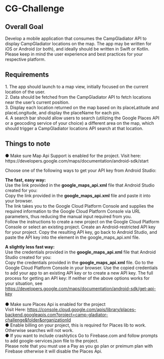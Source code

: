 <H1>CG-Challenge</H1>

<H2>Overall Goal</H2>

Develop a mobile application that consumes the CampGladiator API to display CampGladiator locations on the map. 
The app may be written for iOS or Android (or both), and ideally should be written in Swift or Kotlin. 
Please keep in mind the user experience and best practices for your respective platform.


<H2>Requirements</H2>

<p>
1. The app should launch to a map view, initially focused on the current location of the user.<br>
2. Data should be fetched from the CampGladiator API to fetch locations near the user’s current position.<br>
3. Display each location returned on the map based on its placeLatitude and placeLongitude, and display the placeName for each pin.<br>
4. A search bar should allow users to search (utilizing the Google Places API or a geocoding service of your choice) a different area on the map, which should trigger a CampGladiator locations API search at that location.<br>
</p>

<H2>Things to note</H2>
<p>
● Make sure Map Api Support is enabled for the project. Visit here: https://developers.google.com/maps/documentation/android-sdk/start <br>

Choose one of the following ways to get your API key from Android Studio:<br>

<Strong>The fast, easy way:</Strong><br>
Use the link provided in the <Strong>google_maps_api.xml</Strong> file that Android Studio created for you:<br>
Copy the link provided in the <Strong>google_maps_api.xml</Strong> file and paste it into your browser. 
<br>The link takes you to the Google Cloud Platform Console and supplies the required information to the Google Cloud Platform Console via URL parameters, thus reducing the manual input required from you.
<br>Follow the instructions to create a new project on the Google Cloud Platform Console or select an existing project.
Create an Android-restricted API key for your project.
Copy the resulting API key, go back to Android Studio, and paste the API key into the <string> element in the google_maps_api.xml file.

<Strong>A slightly less fast way:</Strong> <br>
Use the credentials provided in the <Strong>google_maps_api.xml</Strong> file that Android Studio created for you:
<br>Copy the credentials provided in the <Strong>google_maps_api.xml</Strong> file.
Go to the Google Cloud Platform Console in your browser.
Use the copied credentials to add your app to an existing API key or to create a new API key.
The full process for getting an API key: If neither of the above options works for your situation, see https://developers.google.com/maps/documentation/android-sdk/get-api-key
<br>
<br>
● Make sure Places Api is enabled for the project <br>Visit Here: https://console.cloud.google.com/apis/library/places-backend.googleapis.com?project=camp-gladiator-challenge&folder&organizationId <br>
● Enable billing on your project, this is required for Places lib to work. Otherwise searches will not work. <br>
● If you want to include crashlytics Go to Firebase.com and follow prompts to add google-services.json file to the project.
  <br> Please note that you must use a Pay as you go plan or preimum plan with Firebase otherwise it will disable the Places Api. 
  

</p>

